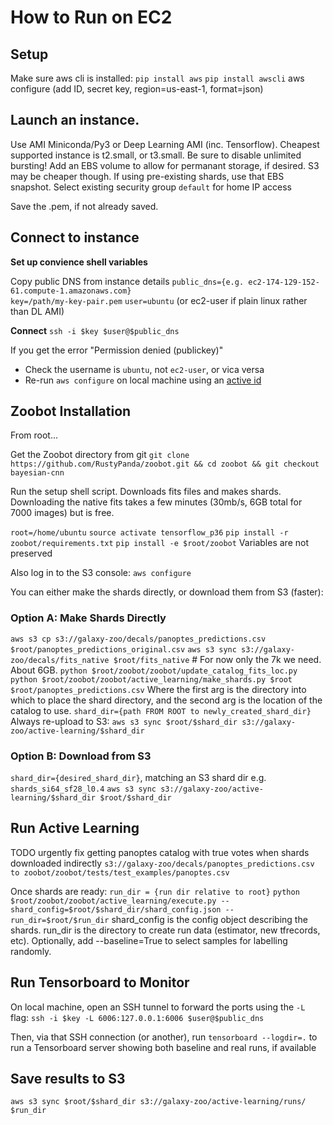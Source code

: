 # How to Run on EC2

## Setup

Make sure aws cli is installed:
`pip install aws`
`pip install awscli`
aws configure
(add ID, secret key, region=us-east-1, format=json)


## Launch an instance. 

Use AMI Miniconda/Py3 or Deep Learning AMI (inc. Tensorflow).
Cheapest supported instance is t2.small, or t3.small. Be sure to disable unlimited bursting!
Add an EBS volume to allow for permanant storage, if desired. S3 may be cheaper though. 
If using pre-existing shards, use that EBS snapshot.
Select existing security group `default` for home IP access

Save the .pem, if not already saved.

## Connect to instance

**Set up convience shell variables**

Copy public DNS from instance details 
`public_dns={e.g. ec2-174-129-152-61.compute-1.amazonaws.com}`  
`key=/path/my-key-pair.pem`
`user=ubuntu` (or ec2-user if plain linux rather than DL AMI)

**Connect**
`ssh -i $key $user@$public_dns`

If you get the error "Permission denied (publickey)"
- Check the username is `ubuntu`, not `ec2-user`, or vica versa
- Re-run `aws configure` on local machine using an [active id](https://console.aws.amazon.com/iam/home?#/users/mikewalmsley?section=security_credentials)


## Zoobot Installation

From root...

Get the Zoobot directory from git
`git clone https://github.com/RustyPanda/zoobot.git && cd zoobot && git checkout bayesian-cnn`

Run the setup shell script. Downloads fits files and makes shards.
Downloading the native fits takes a few minutes (30mb/s, 6GB total for 7000 images) but is free.
<!-- `zoobot/zoobot/active_learning/ec2_setup.sh` -->
<!-- `source` is not preserved after the script (TODO?) -->
`root=/home/ubuntu`
`source activate tensorflow_p36`
`pip install -r zoobot/requirements.txt`
`pip install -e $root/zoobot`
Variables are not preserved


Also log in to the S3 console:
`aws configure`


You can either make the shards directly, or download them from S3 (faster):

### Option A: Make Shards Directly 
`aws s3 cp s3://galaxy-zoo/decals/panoptes_predictions.csv $root/panoptes_predictions_original.csv`
`aws s3 sync s3://galaxy-zoo/decals/fits_native $root/fits_native`  # For now only the 7k we need. About 6GB.
`python $root/zoobot/zoobot/update_catalog_fits_loc.py`
`python $root/zoobot/zoobot/active_learning/make_shards.py $root $root/panoptes_predictions.csv`
Where the first arg is the directory into which to place the shard directory, and the second arg is the location of the catalog to use.
`shard_dir={path FROM ROOT to newly_created_shard_dir}`
Always re-upload to S3:
`aws s3 sync $root/$shard_dir s3://galaxy-zoo/active-learning/$shard_dir`

### Option B: Download from S3
`shard_dir={desired_shard_dir}`, matching an S3 shard dir e.g. `shards_si64_sf28_l0.4`
`aws s3 sync s3://galaxy-zoo/active-learning/$shard_dir $root/$shard_dir`

## Run Active Learning

TODO urgently fix getting panoptes catalog with true votes when shards downloaded indirectly
`s3://galaxy-zoo/decals/panoptes_predictions.csv to zoobot/zoobot/tests/test_examples/panoptes.csv`

Once shards are ready:
`run_dir = {run dir relative to root}`
`python $root/zoobot/zoobot/active_learning/execute.py --shard_config=$root/$shard_dir/shard_config.json --run_dir=$root/$run_dir`
shard_config is the config object describing the shards. run_dir is the directory to create run data (estimator, new tfrecords, etc).
Optionally, add --baseline=True to select samples for labelling randomly.

## Run Tensorboard to Monitor

On local machine, open an SSH tunnel to forward the ports using the `-L` flag:
`ssh -i $key -L 6006:127.0.0.1:6006 $user@$public_dns`

Then, via that SSH connection (or another), run
`tensorboard --logdir=.`
to run a Tensorboard server showing both baseline and real runs, if available


## Save results to S3

`aws s3 sync $root/$shard_dir s3://galaxy-zoo/active-learning/runs/ $run_dir`